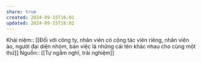 ```yaml
---
share: true
created: 2024-09-15T16:01
updated: 2024-09-15T16:02
---
```

Khái niệm:: 
[[Đối với công ty, nhân viên có cộng tác viên riêng, nhân viên ảo, người đại diện nhóm, bán việc là những cái tên khác nhau cho cùng một thứ]]
Nguồn:: [[Tự ngẫm nghĩ, trải nghiệm]]